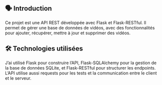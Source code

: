 ## 🗣️ Introduction
Ce projet est une API REST développée avec Flask et Flask-RESTful. 
Il permet de gérer une base de données de vidéos, avec des fonctionnalités pour ajouter, récupérer, mettre à jour et supprimer des vidéos.
## 🛠 Technologies utilisées
J’ai utilisé Flask pour construire l’API, Flask-SQLAlchemy pour la gestion de la base de données SQLite, 
et Flask-RESTful pour structurer les endpoints. L’API utilise aussi requests pour les tests et la communication entre le client et le serveur.

